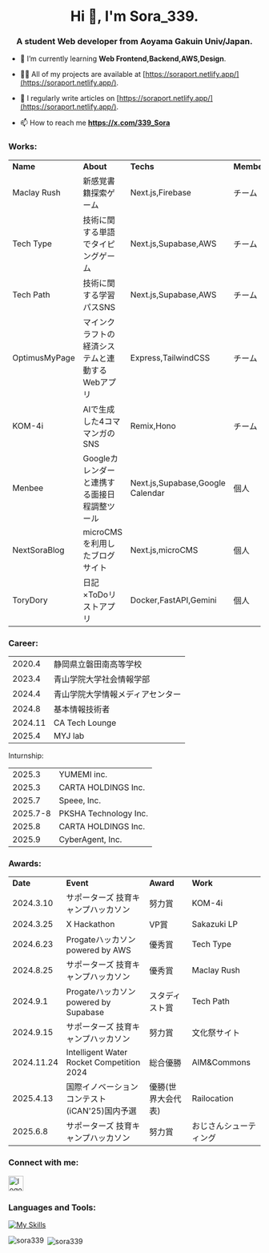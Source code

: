 <h1 align="center">Hi 👋, I'm Sora_339.</h1>
<h3 align="center">A student Web developer from Aoyama Gakuin Univ/Japan.</h3>

- 🌱 I’m currently learning **Web Frontend,Backend,AWS,Design**.

- 👨‍💻 All of my projects are available at [https://soraport.netlify.app/](https://soraport.netlify.app/).

- 📝 I regularly write articles on [https://soraport.netlify.app/](https://soraport.netlify.app/).

- 📫 How to reach me **https://x.com/339_Sora**
<h3 align="left">Works:</h3>
<table>
<tr><td><b>Name</b><td><b>About</b><td><b>Techs</b><td><b>Members</b>
<tr><td>Maclay Rush<td>新感覚書籍探索ゲーム<td>Next.js,Firebase<td>チーム
<tr><td>Tech Type<td>技術に関する単語でタイピングゲーム<td>Next.js,Supabase,AWS<td>チーム
<tr><td>Tech Path<td>技術に関する学習パスSNS<td>Next.js,Supabase,AWS<td>チーム
<tr><td>OptimusMyPage<td>マインクラフトの経済システムと連動するWebアプリ<td>Express,TailwindCSS<td>チーム
<tr><td>KOM-4i<td>AIで生成した4コママンガのSNS<td>Remix,Hono<td>チーム
<tr><td>Menbee<td>Googleカレンダーと連携する面接日程調整ツール<td>Next.js,Supabase,Google Calendar<td>個人
<tr><td>NextSoraBlog<td>microCMSを利用したブログサイト<td>Next.js,microCMS<td>個人
<tr><td>ToryDory<td>日記×ToDoリストアプリ<td>Docker,FastAPI,Gemini<td>個人
</table>
<h3 align="left">Career:</h3>
<table>
<tr><td>2020.4<td>静岡県立磐田南高等学校
<tr><td>2023.4<td>青山学院大学社会情報学部
<tr><td>2024.4<td>青山学院大学情報メディアセンター
<tr><td>2024.8<td>基本情報技術者
<tr><td>2024.11<td>CA Tech Lounge
<tr><td>2025.4<td>MYJ lab
</table>
Inturnship:
<table>
<tr><td>2025.3<td>YUMEMI inc.
<tr><td>2025.3<td>CARTA HOLDINGS Inc.
<tr><td>2025.7<td>Speee, Inc.
<tr><td>2025.7-8<td>PKSHA Technology Inc.
<tr><td>2025.8<td>CARTA HOLDINGS Inc.
<tr><td>2025.9<td>CyberAgent, Inc.
</table>
<h3 align="left">Awards:</h3>
<table>
<tr><td><b>Date</b><td><b>Event</b><td><b>Award</b><td><b>Work</b>
<tr><td>2024.3.10<td>サポーターズ 技育キャンプハッカソン<td>努力賞<td>KOM-4i
<tr><td>2024.3.25<td>X Hackathon<td>VP賞<td>Sakazuki LP
<tr><td>2024.6.23<td>Progateハッカソン powered by AWS<td>優秀賞<td>Tech Type
<tr><td>2024.8.25<td>サポーターズ 技育キャンプハッカソン<td>優秀賞<td>Maclay Rush
<tr><td>2024.9.1<td>Progateハッカソン powered by Supabase<td>スタディスト賞<td>Tech Path
<tr><td>2024.9.15<td>サポーターズ 技育キャンプハッカソン<td>努力賞<td>文化祭サイト
<tr><td>2024.11.24<td>Intelligent Water Rocket Competition 2024<td>総合優勝<td>AIM&Commons
<tr><td>2025.4.13<td>国際イノベーションコンテスト(iCAN'25)国内予選<td>優勝(世界大会代表)<td>Railocation
<tr><td>2025.6.8<td>サポーターズ 技育キャンプハッカソン<td>努力賞<td>おじさんシューティング
</table>
<h3 align="left">Connect with me:</h3>
<p align="left">
<a href="https://x.com/339_Sora" target="blank">
  <img width="30" alt="logo-white" src="https://github.com/user-attachments/assets/a21768b3-6e02-40e2-a987-24c004bdebf9" />
</a>
</p>

<h3 align="left">Languages and Tools:</h3>

[![My Skills](https://skillicons.dev/icons?i=react,nextjs,tailwind,js,ts,py,firebase,supabase,postgres,mysql,fastapi,express,figma)](https://skillicons.dev)

<p><img align="left" src="https://github-readme-stats.vercel.app/api/top-langs?username=sora339&show_icons=true&locale=en&layout=compact" alt="sora339" /></p>

<p>&nbsp;<img align="center" src="https://github-readme-stats.vercel.app/api?username=sora339&show_icons=true&locale=en" alt="sora339" /></p>

